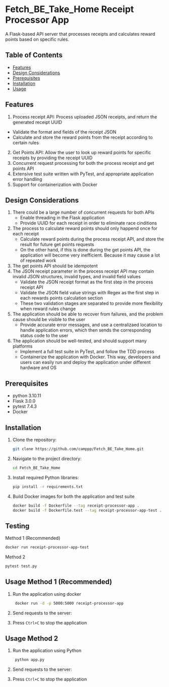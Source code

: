 # Fetch_BE_Take_Home Receipt Processor App

A Flask-based API server that processes receipts and calculates reward points based on specific rules.

## Table of Contents

- [Features](#features)
- [Design Considerations](#design-considerations)
- [Prerequisites](#prerequisites)
- [Installation](#installation)
- [Usage](#usage)

## Features

1. Process receipt API: Process uploaded JSON receipts, and return the generated receipt UUID
- Validate the format and fields of the receipt JSON
- Calculate and store the reward points from the receipt according to certain rules
2. Get Points API: Allow the user to look up reward points for specific receipts by providing the receipt UUID
3. Concurrent request processing for both the process receipt and get points API
4. Extensive test suite written with PyTest, and appropriate application error handling
5. Support for containerization with Docker

## Design Considerations
1. There could be a large number of concurrent requests for both APIs
   - Enable threading in the Flask application
   - Provide UUID for each receipt in order to eliminate race cinditions
2. The process to calculate reward points should only happend once for each receipt 
   - Calculate reward points during the process receipt API, and store the result for future get points requests
   - On the other hand, if this is done during the get points API, the application will become very inefficient. Because it may cause a lot of repeated work
3. The get points API should be idempotent
4. The JSON receipt parameter in the process receipt API may contain invalid JSON structures, invalid types, and invalid field values
   - Validate the JSON receipt format as the first step in the process receipt API
   - Validate the JSON field value strings with Regex as the first step in each rewards points calculation section
   - These two validation stages are separated to provide more flexibility when reward rules change
5. The application should be able to recover from failures, and the problem cause should be visible to the user
   - Provide accurate error messages, and use a centralizaed location to handle application errors, which then sends the corresponding status code to the user
6. The application should be well-tested, and should support many platforms
   - Implement a full test suite in PyTest, and follow the TDD process
   - Containerize the application with Docker. This way, developers and users can easily run and deploy the application under different hardware and OS 

## Prerequisites

* python 3.10.11
* Flask 3.0.0
* pytest 7.4.3
* Docker

## Installation

1. Clone the repository:

    ```bash
    git clone https://github.com/camppp/Fetch_BE_Take_Home.git
    ```

2. Navigate to the project directory:

    ```bash
    cd Fetch_BE_Take_Home
    ```

3. Install required Python libraries:

    ```bash
    pip install -r requirements.txt
    ```

4. Build Docker images for both the application and test suite

    ```bash
    docker build -f Dockerfile --tag receipt-processor-app .
    docker build -f Dockerfile.test --tag receipt-processor-app-test .
    ```

## Testing

Method 1 (Recommended)
  ```bash
  docker run receipt-processor-app-test
  ```

Method 2
  ```bash
  pytest test.py
  ```
   
## Usage Method 1 (Recommended)

1. Run the application using docker
   
   ```bash
    docker run -d -p 5000:5000 receipt-processor-app
    ```

2. Send requests to the server:
3. Press `Ctrl+C` to stop the application

## Usage Method 2

1. Run the application using Python
   
   ```bash
    python app.py
    ```

2. Send requests to the server:
3. Press `Ctrl+C` to stop the application
